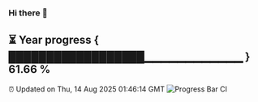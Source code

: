### Hi there 👋
⏳ Year progress { ██████████████████▁▁▁▁▁▁▁▁▁▁▁▁ } 61.66 %
---
⏰ Updated on Thu, 14 Aug 2025 01:46:14 GMT
![Progress Bar CI](https://github.com/liununu/liununu/workflows/Progress%20Bar%20CI/badge.svg)
